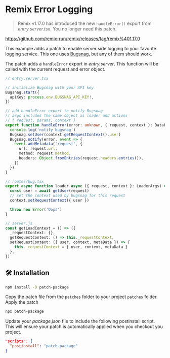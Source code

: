# Remix Error Logging

> Remix v1.17.0 has introduced the new `handleError()` export from _entry.server.tsx_. You no longer need this patch.

https://github.com/remix-run/remix/releases/tag/remix%401.17.0

This example adds a patch to enable server side logging to your
favorite logging service. This one uses [Bugsnag](https://www.bugsnag.com/), but any of them
should work.

The patch adds a `handleError` export in _entry.server_. This function
will be called with the current request and error object.

```ts
// entry.server.tsx

// initialize Bugsnag with your API key
Bugsnag.start({
  apiKey: process.env.BUGSNAG_API_KEY!,
})

// add handleError export to notify Bugsnag
// args includes the same object as loader and actions
// { request, params, context }
export function handleError(error: unknown, { request, context }: DataFunctionArgs) {
  console.log('notify bugsnag')
  Bugsnag.setUser(context.getRequestContext().user)
  Bugsnag.notify(error, event => {
    event.addMetadata('request', {
      url: request.url,
      method: request.method,
      headers: Object.fromEntries(request.headers.entries()),
    })
  })
}

// routes/bug.tsx
export async function loader async ({ request, context }: LoaderArgs) => {
  const user = await getUser(request)
  // set the context used by bugsnag for this request
  context.setRequestContext({ user })

  throw new Error('Oops')
}

// server.js
const getLoadContext = () => ({
  _requestContext: {},
  getRequestContext: () => this._requestContext,
  setRequestContext: ({ user, context, metaData }) => {
    this._requestContext = { user, context, metaData }
  },
})
```

## 🛠 Installation

```bash
npm install -D patch-package
```

Copy the patch file from the `patches` folder to your project `patches` folder.
Apply the patch

```bash
npx patch-package
```

Update your _package.json_ file to include the following postinstall script. This will ensure your patch is automatically applied when you checkout you project.

```json
"scripts": {
  "postinstall": "patch-package"
}
```
